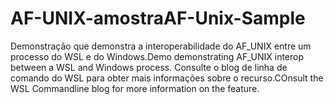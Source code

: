 # <a name="af-unix-sample"></a><span data-ttu-id="eb458-101">AF-UNIX-amostra</span><span class="sxs-lookup"><span data-stu-id="eb458-101">AF-Unix-Sample</span></span>

<span data-ttu-id="eb458-102">Demonstração que demonstra a interoperabilidade do AF_UNIX entre um processo do WSL e do Windows.</span><span class="sxs-lookup"><span data-stu-id="eb458-102">Demo demonstrating AF_UNIX interop between a WSL and Windows process.</span></span> <span data-ttu-id="eb458-103">Consulte o blog de linha de comando do WSL para obter mais informações sobre o recurso.</span><span class="sxs-lookup"><span data-stu-id="eb458-103">COnsult the WSL Commandline blog for more information on the feature.</span></span>